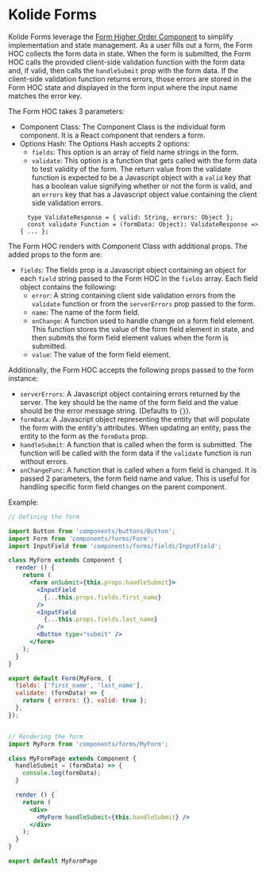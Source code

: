 # Kolide Forms

Kolide Forms leverage the [Form Higher Order Component](./Form.jsx) to simplify implementation and state management. As a user fills out a form, the Form HOC collects the form data in state. When the form is submitted, the Form HOC calls the provided client-side validation function with the form data and, if valid, then calls the `handleSubmit` prop with the form data. If the client-side validation function returns errors, those errors are stored in the Form HOC state and displayed in the form input where the input name matches the error key.

The Form HOC takes 3 parameters:

* Component Class: The Component Class is the individual form component. It is a
  React component that renders a form.
* Options Hash: The Options Hash accepts 2 options:
  * `fields`: This option is an array of field name strings in the form.
  * `validate`: This option is a function that gets called with the form data to
    test validity of the form. The return value from the validate function is expected to be a Javascript
object with a `valid` key that has a boolean value signifying whether or not the
form is valid, and an `errors` key that has a Javascript object value containing
the client side validation errors.
  ```
    type ValidateResponse = { valid: String, errors: Object };
    const validate Function = (formData: Object): ValidateResponse => { ... };
  ```

The Form HOC renders with Component Class with additional props. The added
props to the form are:

* `fields`: The fields prop is a Javascript object containing an object for each
  `field` string passed to the Form HOC in the `fields` array. Each field object
contains the following:
  * `error`: A string containing client side validation errors from the
    `validate` function or from the `serverErrors` prop passed to the form.
  * `name`: The name of the form field.
  * `onChange`: A function used to handle change on a form field element. This
    function stores the value of the form field element in state, and then
submits the form field element values when the form is submitted.
  * `value`: The value of the form field element.

Additionally, the Form HOC accepts the following props passed to the form
instance:

* `serverErrors`: A Javascript object containing errors returned by the server.
  The key should be the name of the form field and the value should be the error
message string. (Defaults to `{}`).
* `formData`: A Javascript object representing the entity that will
  populate the form with the entity's attributes. When updating an entity, pass
the entity to the form as the `formData` prop.
* `handleSubmit`: A function that is called when the form is submitted. The
  function will be called with the form data if the `validate` function is run
without errors.
* `onChangeFunc`: A function that is called when a form field is changed. It is
  passed 2 parameters, the form field name and value. This is useful for
handling specific form field changes on the parent component.

Example:

```jsx
// Defining the form

import Button from 'components/buttons/Button';
import Form from 'components/forms/Form';
import InputField from 'components/forms/fields/InputField';

class MyForm extends Component {
  render () {
    return (
      <form onSubmit={this.props.handleSubmit}>
        <InputField
          {...this.props.fields.first_name}
        />
        <InputField
          {...this.props.fields.last_name}
        />
        <Button type="submit" />
      </form>
    );
  }
}

export default Form(MyForm, {
  fields: ['first_name', 'last_name'],
  validate: (formData) => {
    return { errors: {}, valid: true };
  },
});


// Rendering the form
import MyForm from 'components/forms/MyForm';

class MyFormPage extends Component {
  handleSubmit = (formData) => {
    console.log(formData);
  }

  render () {
    return (
      <div>
        <MyForm handleSubmit={this.handleSubmit} />
      </div>
    );
  }
}

export default MyFormPage
```

